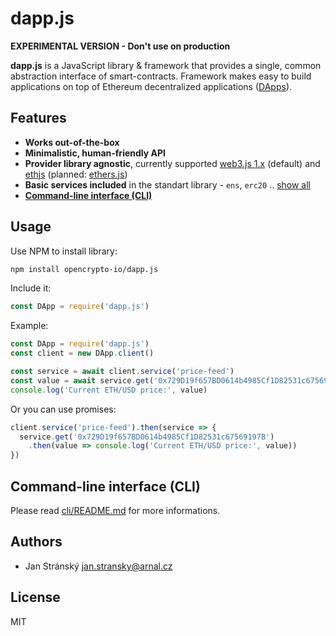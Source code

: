 # dapp.js

**EXPERIMENTAL VERSION - Don't use on production**

**dapp.js** is a JavaScript library & framework that provides a single, common abstraction interface of smart-contracts. Framework makes easy to build applications on top of Ethereum decentralized applications ([DApps](https://en.wikipedia.org/wiki/Decentralized_application)).

## Features

* **Works out-of-the-box**
* **Minimalistic, human-friendly API**
* **Provider library agnostic**, currently supported [web3.js 1.x](https://github.com/ethereum/web3.js/) (default) and [ethjs](https://github.com/ethjs/ethjs) (planned: [ethers.js](https://github.com/ethers-io/ethers.js))
* **Basic services included** in the standart library - `ens`, `erc20` .. [show all](https://github.com/opencrypto-io/dapp.js/tree/master/services)
* **[Command-line interface (CLI)](/cli)**

## Usage

Use NPM to install library:
```bash
npm install opencrypto-io/dapp.js
```

Include it:
```js
const DApp = require('dapp.js')
```

Example:
```js
const DApp = require('dapp.js')
const client = new DApp.client()

const service = await client.service('price-feed')
const value = await service.get('0x729D19f657BD0614b4985Cf1D82531c67569197B')
console.log('Current ETH/USD price:', value)
```

Or you can use promises:

```js
client.service('price-feed').then(service => {
  service.get('0x729D19f657BD0614b4985Cf1D82531c67569197B')
    .then(value => console.log('Current ETH/USD price:', value))
})
```


## Command-line interface (CLI)

Please read [cli/README.md](cli/README.md) for more informations.

## Authors

* Jan Stránský <jan.stransky@arnal.cz>

## License
MIT

